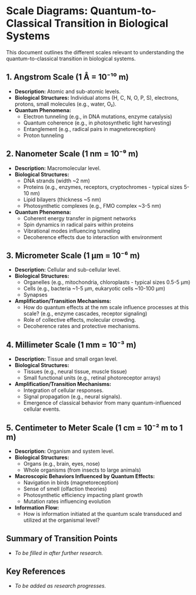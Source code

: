 # Scale Diagrams: Quantum-to-Classical Transition in Biological Systems

This document outlines the different scales relevant to understanding the quantum-to-classical transition in biological systems.

## 1. Angstrom Scale (1 Å = 10⁻¹⁰ m)
- **Description:** Atomic and sub-atomic levels.
- **Biological Structures:** Individual atoms (H, C, N, O, P, S), electrons, protons, small molecules (e.g., water, O₂).
- **Quantum Phenomena:**
    - Electron tunneling (e.g., in DNA mutations, enzyme catalysis)
    - Quantum coherence (e.g., in photosynthetic light harvesting)
    - Entanglement (e.g., radical pairs in magnetoreception)
    - Proton tunneling

## 2. Nanometer Scale (1 nm = 10⁻⁹ m)
- **Description:** Macromolecular level.
- **Biological Structures:**
    - DNA strands (width ~2 nm)
    - Proteins (e.g., enzymes, receptors, cryptochromes - typical sizes 5-10 nm)
    - Lipid bilayers (thickness ~5 nm)
    - Photosynthetic complexes (e.g., FMO complex ~3-5 nm)
- **Quantum Phenomena:**
    - Coherent energy transfer in pigment networks
    - Spin dynamics in radical pairs within proteins
    - Vibrational modes influencing tunneling
    - Decoherence effects due to interaction with environment

## 3. Micrometer Scale (1 µm = 10⁻⁶ m)
- **Description:** Cellular and sub-cellular level.
- **Biological Structures:**
    - Organelles (e.g., mitochondria, chloroplasts - typical sizes 0.5-5 µm)
    - Cells (e.g., bacteria ~1-5 µm, eukaryotic cells ~10-100 µm)
    - Synapses
- **Amplification/Transition Mechanisms:**
    - How do quantum effects at the nm scale influence processes at this scale? (e.g., enzyme cascades, receptor signaling)
    - Role of collective effects, molecular crowding.
    - Decoherence rates and protective mechanisms.

## 4. Millimeter Scale (1 mm = 10⁻³ m)
- **Description:** Tissue and small organ level.
- **Biological Structures:**
    - Tissues (e.g., neural tissue, muscle tissue)
    - Small functional units (e.g., retinal photoreceptor arrays)
- **Amplification/Transition Mechanisms:**
    - Integration of cellular responses.
    - Signal propagation (e.g., neural signals).
    - Emergence of classical behavior from many quantum-influenced cellular events.

## 5. Centimeter to Meter Scale (1 cm = 10⁻² m to 1 m)
- **Description:** Organism and system level.
- **Biological Structures:**
    - Organs (e.g., brain, eyes, nose)
    - Whole organisms (from insects to large animals)
- **Macroscopic Behaviors Influenced by Quantum Effects:**
    - Navigation in birds (magnetoreception)
    - Sense of smell (olfaction theories)
    - Photosynthetic efficiency impacting plant growth
    - Mutation rates influencing evolution
- **Information Flow:**
    - How is information initiated at the quantum scale transduced and utilized at the organismal level?

## Summary of Transition Points
- *To be filled in after further research.*

## Key References
- *To be added as research progresses.*
